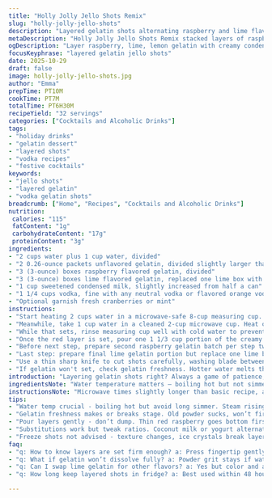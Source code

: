 ```yaml
---
title: "Holly Jolly Jello Shots Remix"
slug: "holly-jolly-jello-shots"
description: "Layered gelatin shots alternating raspberry and lime flavors with vodka and sweetened condensed milk for creamy contrast. Multiple gelatin packets dissolved in hot water, combined with vodka and milk, divided and layered cold in a glass dish to form distinct colorful bands. Chill long enough to firm layers properly, avoiding mixing by ensuring each layer is set before adding the next. Uses some ingredient swaps and timing tweaks to avoid mushy layers and optimize texture. Yield about 32 shots, balanced alcohol content with lush mouthfeel, vibrant red and green festive look."
metaDescription: "Holly Jolly Jello Shots Remix stacked layers of raspberry, lime, lemon gelatin with vodka and creamy condensed milk. Firm bands, festive colors, chill long."
ogDescription: "Layer raspberry, lime, lemon gelatin with creamy condensed milk and vodka. Chill layers firm with crisp color bands. Festive shots needing patience and cool hands."
focusKeyphrase: "layered gelatin jello shots"
date: 2025-10-29
draft: false
image: holly-jolly-jello-shots.jpg
author: "Emma"
prepTime: PT10M
cookTime: PT7M
totalTime: PT6H30M
recipeYield: "32 servings"
categories: ["Cocktails and Alcoholic Drinks"]
tags:
- "holiday drinks"
- "gelatin dessert"
- "layered shots"
- "vodka recipes"
- "festive cocktails"
keywords:
- "jello shots"
- "layered gelatin"
- "vodka gelatin shots"
breadcrumb: ["Home", "Recipes", "Cocktails and Alcoholic Drinks"]
nutrition: 
 calories: "115"
 fatContent: "1g"
 carbohydrateContent: "17g"
 proteinContent: "3g"
ingredients:
- "2 cups water plus 1 cup water, divided"
- "2 0.26-ounce packets unflavored gelatin, divided slightly larger than original"
- "3 (3-ounce) boxes raspberry flavored gelatin, divided"
- "3 (3-ounce) boxes lime flavored gelatin, replaced one lime box with lemon for twist"
- "1 cup sweetened condensed milk, slightly increased from half a can"
- "1 1/4 cups vodka, fine with any neutral vodka or flavored orange vodka"
- "Optional garnish fresh cranberries or mint"
instructions:
- "Start heating 2 cups water in a microwave-safe 8-cup measuring cup. Microwave high 4 min 20 sec until vigorously boiling. The steam should rise hot and sharp. Immediately sprinkle in 2 packets unflavored gelatin. Whisk briskly; watch granules dissolve fully — no grit, silky liquid forms. Stir in sweetened condensed milk and 1/2 cup vodka. The mix will thin out, look creamy but not spotty. Divide evenly into 3 parts (roughly 1 1/3 cups each). Set aside at room temp to cool but not gel — too warm melts layers."
- "Meanwhile, take 1 cup water in a cleaned 2-cup microwave cup. Heat on high 3 min 15 sec — hotter than usual for max powder activation. Sprinkle 1 packet unflavored gelatin, whisk until spotless no lumps. Toss in 1 full box raspberry gelatin, stir until color uniform. Add 1/4 cup vodka—any citrus vodka makes a subtle twist here—and mix again. The mixture will thicken slightly as aroma sharpens. Pour a thin layer into bottom of a glass 9x13 dish. Carefully transfer to fridge upper shelf, level flat. Chill around 50 min until firm to gentle poke with finger—shouldn’t wobble or stick."
- "While that sets, rinse measuring cup well with cold water to prevent flavor cross-contamination. Repeat gelatin mix process but replace raspberry box with lime for green layer. Cool at room temp, stir occasionally until thickened but pourable — feel with spoon, should coat back smoothly without resistance or lumps. Avoid pouring warm gelatin; it dissolves set layers ruining the banded effect. Test temp with finger touch: cool to slightly warmer than fridge but not near body heat."
- "Once the red layer is set, pour one 1 1/3 cup portion of the creamy condensed milk mixture over it gently. If mixture firms in fridge, give quick manual stir to reintegrate before pouring—no lumps allowed. Return dish to fridge for another 50 min or until set firm but still slightly springy. Then add next lime gelatin layer, smooth pour avoiding air bubbles or uneven edges. Chill 40-50 minutes again, getting distinct lime layer firm without cracks or quick drying edges."
- "Before next step, prepare second raspberry gelatin batch per step two but keep it on counter to cool. After lime layer is set, quickly stir remaining condensed milk mixture if it begins firming, then pour as third creamy layer. Return to fridge minimum 40 min to set solid. Then carefully top with cooled raspberry gelatin. Chill 45 min to firm layer evenly—patterns should form clean bands, no bleeding across layers."
- "Last step: prepare final lime gelatin portion but replace one lime box with lemon flavored gelatin—gives a sharp citrus twist in top layer, brightens palate experience. Cool on counter, avoiding premature setting. Pour final condensed milk layer, chill 50 min until smooth, uniformly set. Finally top with the last flavored lime-lemon gelatin. After pouring, gently tap tray on counter to release bubbles; chill overnight strongly recommended to solidify layers fully. Minimum 6 hours but overnight delivers best handling firmness."
- "Use a thin sharp knife to cut shots carefully, washing blade between each cut to preserve crisp lines. Cold trays help keep shapes intact. If layers show blending, fridge might have warmed during addition—note to chill longer or pour cooler next round. Vodka subs work but reduce sweetness with slightly less condensed milk for balance. Cranberries or mint sprigs add festive texture and contrast."
- "If gelatin won't set, check gelatin freshness. Hotter water melts the gelatin powder better but avoid boiling longer since evaporation concentrates. Use glass dish or even silicone molds for easy removal. Versatile flavors allowed; swap lime with peach or mango for color shift. Watch cooling times carefully. Rushing leads to messy layers. Learned that the hard way."
introduction: "Layering gelatin shots right? Always a game of patience, temperature, and timing. Tried shortcutting chill times before — ruins texture, colors bleed, liquid layers collapse. Got to treat each layer like a delicate soufflé — firm but tender, set but not brittle. The sweetened condensed milk adds creaminess, cuts sharp alcohol punch, but too much and you lose jiggle. Vodka choices can make or break; neutral works but a hint of citrus or vanilla adds an unexpected pop. Color should be vivid, each band distinct, no melting into a sad mess. Learned to watch for the silky dissolve, the steam off hot water, the moment gelatin no longer granulated but still pourable — these tell you what’s going on better than any timer. Setting overnight is crucial, morning reveal is worth it."
ingredientsNote: "Water temperature matters — boiling hot but not simmered long or flavor powders misbehave. Use fresh gelatin powder; old stuff doesn’t set and ruins layers. Sweetened condensed milk sweetness and viscosity vary by brand — if too thick, thin very slightly with a small splash of milk or vodka before mixing in. Vodka quality affects final taste; don’t waste top shelf but avoid cheapest swill to not taste heat and unwanted fusel alcohol notes. Try swapping one lime gelatin box for lemon or even a fruity alternative like mango or peach for slight tang. Clean measuring cups between flavors to prevent color bleed – simple rinse with cold water works. Glass dishes preferable for even chilling and easier cutting. If no microwave, a small stovetop saucepan works fine but watch scalding and don't stir while heating. Chill times get extended if fridge door opened too often."
instructionsNote: "Microwave times slightly longer than basic recipe, aim for vigorous boiling — you want steam thick and water hot enough to dissolve gelatin fully and quickly, no grit. Whisking rapidly is your best friend after powder addition to prevent clumps. Work in batches to avoid warm gelatin hitting chilled layers too soon and ruining edges. Layer must be firm but still slightly springy before pouring next, else it mixes badly. The cream layer pours best if stirred just before use if firming in fridge. Best to test gelatin firmness with fingertip press — should bounce back gently, not stick or feel liquid. For best results, trust tactile and visual cues over timers. Overnight chill ensures easy cutting and clean layers. When cutting, a hot knife blade (dipped in hot water each time) slices smoothly without pulling layers apart."
tips:
- "Water temp crucial - boiling hot but avoid long simmer. Steam rising thick means ready. Instant sprinkle gelatin while water’s roaring hot. Whisk briskly or you get grit, ugly texture. Sweetened condensed milk softens mix, cuts sharp edges. Layer mixing ruins look - finger poke each one before next pour. If too warm, layers slump or bleed. Chill times vary, watch surfaces, not just clock. Cool measuring cups between layers prevents color bleed. Careful pouring stops air bubbles, uneven edges. Cold trays hold shape. Warm knife cuts clean, rinse in hot water each slice. Skip plastic dishes; condensation wrecks layers."
- "Gelatin freshness makes or breaks stage. Old powder sucks, won’t firm properly. Use packet amounts as suggested but slight increase helps firmer bands. Adjust unflavored gelatin little by little next batch if too springy or too hard. Vodka choice matters - neutral for clean taste, citrus or vanilla nod for personality but never cheap vodka with harsh notes. Larger batches need patience: divide mix precisely or layers blurry. Test temp on spoon or fingertip–pourable but cool to slightly warmer than fridge temperature. Cream layer needs stirring if starts firming before pouring, lumps ruin spacing."
- "Pour layers gently - don’t dump. Thin red raspberry goes bottom first, fridge quick to firm. Lime layer needs attention; thicker but not gelled, pour slower, smooth edges only. Lemon gelatin swap adds sharp brightness top layer – punch without overpower. Stir bubbly finishes gently, tap tray on counter to settle air. Overnight chill mandatory unless short on time trial firmness. Cold shots slice best and hold shape. If layers look blended, fridge probably warmed too much during addition. Pour cooler, chill longer next round. Rinsing tools fully avoids color ruining clean bands."
- "Substitutions work but tweak ratios. Coconut milk or yogurt alternative for light creamy layer reduces calories but loses luscious body. Less condensed milk cuts sweetness but risk drier texture. Flavor swaps fun - peach or mango gelatins make vibrant color change, lemon for extra acidity. Keep stirring gelatin mixtures for uniform color and no lumps. Microwave timing critical - longer heating gets powder fully active; skips clumps. Avoid overheating or gel breaks down. Stovetop option works but low heat and slow stirring only, no rushing or scorching. Clean tools and workspace essential to avoid unwanted textures."
- "Freeze shots not advised - texture changes, ice crystals break layers, alcohol potency shifts. Fridge storage best, covered tightly, max 48 hours freshness fades. Garnishes add festive flavor contrast - fresh cranberries, sugared or mint sprigs. Visual pop and aroma hit. Layer texture depends on exact chill times, stabbing with finger shows firm but tender bounce. Too firm loses jiggle. Rushing causes layers to smear, watch visual cues closely. Cutting requires patience, knife sliding thin and clean between layers. Learned hard from batches ruined by blending and poor timing."
faq:
- "q: How to know layers are set firm enough? a: Press fingertip gently. Should bounce back, not sticky or liquid. If it wrinkles or sticks, wait longer. Visual firmness helps. Use poke test repeatedly. Chill times vary fridge to fridge."
- "q: What if gelatin won’t dissolve fully? a: Powder grit stays if water not hot enough or whisk too slow. Heat water to rapid boil, sprinkle gelatin all at once. Whisk fast vigorously until silky smooth. Old gelatin powders struggle. Fresh pack critical for clean dissolve."
- "q: Can I swap lime gelatin for other flavors? a: Yes but color and acidity changes. Peach or mango give bright look, lemon adds sharpness. Adjust vodka quantity lightly if syrupy flavors clash or get too sweet. Stir longer for uniform mix. Note cooling times might differ with fruit additives."
- "q: How long keep layered shots in fridge? a: Best used within 48 hours tightly covered. Longer storage risks drying edges and aroma fading. Freeze ruins texture, ice crystals separate layers. Store in glass dish wrapped or plastic container seal. Bring to fridge temps slowly to avoid sweating."

---
```


